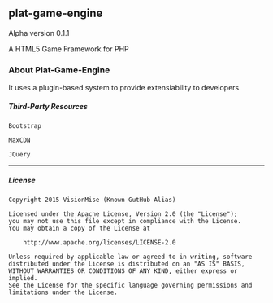 plat-game-engine
---
Alpha version 0.1.1

A HTML5 Game Framework for PHP

### About Plat-Game-Engine

It uses a plugin-based system to provide extensiability to developers.

##### Third-Party Resources

	Bootstrap

	MaxCDN

	JQuery

---

##### License

	Copyright 2015 VisionMise (Known GutHub Alias)

	Licensed under the Apache License, Version 2.0 (the "License");
	you may not use this file except in compliance with the License.
	You may obtain a copy of the License at

		http://www.apache.org/licenses/LICENSE-2.0

	Unless required by applicable law or agreed to in writing, software
	distributed under the License is distributed on an "AS IS" BASIS,
	WITHOUT WARRANTIES OR CONDITIONS OF ANY KIND, either express or implied.
	See the License for the specific language governing permissions and
	limitations under the License.
